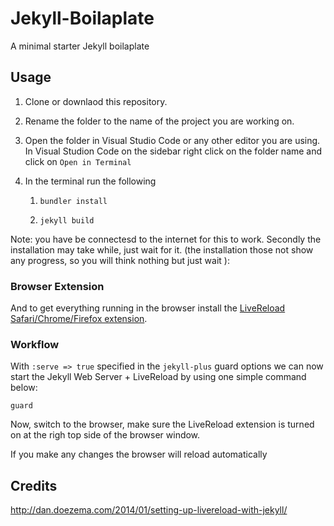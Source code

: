 # Jekyll-Boilaplate
A minimal starter Jekyll boilaplate

## Usage

1. Clone or downlaod this repository.

2. Rename the folder to the name of the project you are working on. 

3. Open the folder in Visual Studio Code or any other editor you are using. In Visual Studion Code on the sidebar right click on the folder name and click on `Open in Terminal`

4. In the terminal run the following

   1. ```shell
      bundler install
      ```

   2. ```shell
      jekyll build
      ```

Note: you have be connectesd to the internet for this to work. Secondly the installation may take while, just wait for it. (the installation those not show any progress, so you will think nothing but just wait ):

### Browser Extension

And to get everything running in the browser install the [LiveReload Safari/Chrome/Firefox extension](http://livereload.com/extensions#installing-sections).

### Workflow

With `:serve => true` specified in the `jekyll-plus` guard options we can now start the Jekyll Web Server + LiveReload by using one simple command below:

```shel
guard
```

Now, switch to the browser, make sure the LiveReload extension is turned on at the righ top side of the browser window. 

If you make any changes the browser will reload automatically 

## Credits

http://dan.doezema.com/2014/01/setting-up-livereload-with-jekyll/

